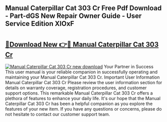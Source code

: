 ## Manual Caterpillar Cat 303 Cr Free Pdf Download - Part-dGS New Repair Owner Guide - User Service Edition XlOxF

# <h2><a href="http://bc54488.oget.top/?id=Manual+Caterpillar+Cat+303+Cr">🔗Download New 👉🔴 Manual Caterpillar Cat 303 Cr</a></h2>

[![Manual Caterpillar Cat 303 Cr new download](https://i.imgur.com/5g1atiW.png)](http://bc54488.oget.top/?id=Manual+Caterpillar+Cat+303+Cr)
Your Partner in Success This user manual is your reliable companion in successfully operating and maintaining your Manual Caterpillar Cat 303 Cr. Important User Information Manual Caterpillar Cat 303 Cr Please review the user information section for details on warranty coverage, registration procedures, and customer support options. This remarkable Manual Caterpillar Cat 303 Cr offers a plethora of features to enhance your daily life. It's our hope that the Manual Caterpillar Cat 303 Cr has been a helpful companion as you explore the features of your new item. If you have any questions or concerns, please do not hesitate to contact our customer support team.

